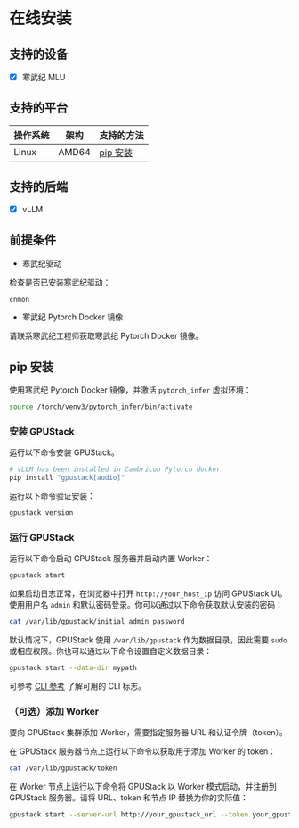 # 在线安装

## 支持的设备

- [x] 寒武纪 MLU

## 支持的平台

| 操作系统 | 架构  | 支持的方法                         |
| ------- | ----- | ---------------------------------- |
| Linux   | AMD64 | [pip 安装](#pip-installation)      |

## 支持的后端

- [x] vLLM

## 前提条件

- 寒武纪驱动

检查是否已安装寒武纪驱动：

```bash
cnmon
```

- 寒武纪 Pytorch Docker 镜像

请联系寒武纪工程师获取寒武纪 Pytorch Docker 镜像。

## pip 安装
<a id="pip-installation"></a>

使用寒武纪 Pytorch Docker 镜像，并激活 `pytorch_infer` 虚拟环境：

```bash
source /torch/venv3/pytorch_infer/bin/activate
```

### 安装 GPUStack

运行以下命令安装 GPUStack。

```bash
# vLLM has been installed in Cambricon Pytorch docker
pip install "gpustack[audio]"
```

运行以下命令验证安装：

```bash
gpustack version
```

### 运行 GPUStack

运行以下命令启动 GPUStack 服务器并启动内置 Worker：

```bash
gpustack start
```

如果启动日志正常，在浏览器中打开 `http://your_host_ip` 访问 GPUStack UI。使用用户名 `admin` 和默认密码登录。你可以通过以下命令获取默认安装的密码：

```bash
cat /var/lib/gpustack/initial_admin_password
```

默认情况下，GPUStack 使用 `/var/lib/gpustack` 作为数据目录，因此需要 `sudo` 或相应权限。你也可以通过以下命令设置自定义数据目录：

```bash
gpustack start --data-dir mypath
```

可参考 [CLI 参考](../../cli-reference/start.md) 了解可用的 CLI 标志。

### （可选）添加 Worker

要向 GPUStack 集群添加 Worker，需要指定服务器 URL 和认证令牌（token）。

在 GPUStack 服务器节点上运行以下命令以获取用于添加 Worker 的 token：

```bash
cat /var/lib/gpustack/token
```

在 Worker 节点上运行以下命令将 GPUStack 以 Worker 模式启动，并注册到 GPUStack 服务器。请将 URL、token 和节点 IP 替换为你的实际值：

```bash
gpustack start --server-url http://your_gpustack_url --token your_gpustack_token --worker-ip your_worker_host_ip
```